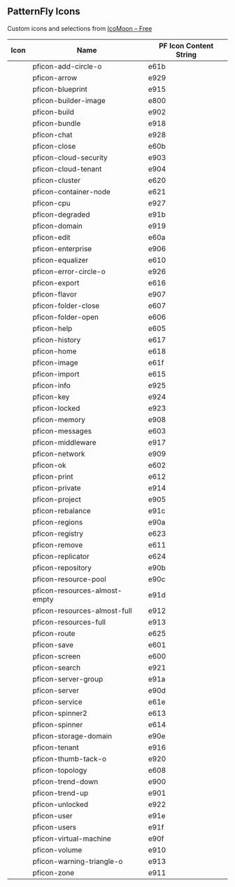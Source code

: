 ## PatternFly Icons

Custom icons and selections from [IcoMoon &#8211; Free](http://icomoon.io/#icons)

| Icon                                                          | Name                             | PF Icon Content String|
| ------------------------------------------------------------- | -------------------------------- | --------------- |
| <span class="pficon pficon-add-circle-o"></span>              | pficon-add-circle-o              | e61b            |
| <span class="pficon pficon-arrow"></span>                     | pficon-arrow                     | e929            |
| <span class="pficon pficon-blueprint"></span>                 | pficon-blueprint                 | e915            |
| <span class="pficon pficon-builder-image"></span>             | pficon-builder-image             | e800            |
| <span class="pficon pficon-build"></span>                     | pficon-build                     | e902            |
| <span class="pficon pficon-bundle"></span>                    | pficon-bundle                    | e918            |
| <span class="pficon pficon-chat"></span>                      | pficon-chat                      | e928            |
| <span class="pficon pficon-close"></span>                     | pficon-close                     | e60b            |
| <span class="pficon pficon-cloud-security"></span>            | pficon-cloud-security            | e903            |
| <span class="pficon pficon-cloud-tenant"></span>              | pficon-cloud-tenant              | e904            |
| <span class="pficon pficon-cluster"></span>                   | pficon-cluster                   | e620            |
| <span class="pficon pficon-container-node"></span>            | pficon-container-node            | e621            |
| <span class="pficon pficon-cpu"></span>                       | pficon-cpu                       | e927            |
| <span class="pficon pficon-degraded"></span>                  | pficon-degraded                  | e91b            |
| <span class="pficon pficon-domain"></span>                    | pficon-domain                    | e919            |
| <span class="pficon pficon-edit"></span>                      | pficon-edit                      | e60a            |
| <span class="pficon pficon-enterprise"></span>                | pficon-enterprise                | e906            |
| <span class="pficon pficon-equalizer"></span>                 | pficon-equalizer                 | e610            |
| <span class="pficon pficon-error-circle-o"></span>            | pficon-error-circle-o            | e926            |
| <span class="pficon pficon-export"></span>                    | pficon-export                    | e616            |
| <span class="pficon pficon-flavor"></span>                    | pficon-flavor                    | e907            |
| <span class="pficon pficon-folder-close"></span>              | pficon-folder-close              | e607            |
| <span class="pficon pficon-folder-open"></span>               | pficon-folder-open               | e606            |
| <span class="pficon pficon-help"></span>                      | pficon-help                      | e605            |
| <span class="pficon pficon-history"></span>                   | pficon-history                   | e617            |
| <span class="pficon pficon-home"></span>                      | pficon-home                      | e618            |
| <span class="pficon pficon-image"></span>                     | pficon-image                     | e61f            |
| <span class="pficon pficon-import"></span>                    | pficon-import                    | e615            |
| <span class="pficon pficon-info"></span>                      | pficon-info                      | e925            |
| <span class="pficon pficon-key"></span>                       | pficon-key                       | e924            |
| <span class="pficon pficon-locked"></span>                    | pficon-locked                    | e923            |
| <span class="pficon pficon-memory"></span>                    | pficon-memory                    | e908            |
| <span class="pficon pficon-messages"></span>                  | pficon-messages                  | e603            |
| <span class="pficon pficon-middleware"></span>                | pficon-middleware                | e917            |
| <span class="pficon pficon-network"></span>                   | pficon-network                   | e909            |
| <span class="pficon pficon-ok"></span>                        | pficon-ok                        | e602            |
| <span class="pficon pficon-print"></span>                     | pficon-print                     | e612            |
| <span class="pficon pficon-private"></span>                   | pficon-private                   | e914            |
| <span class="pficon pficon-project"></span>                   | pficon-project                   | e905            |
| <span class="pficon pficon-rebalance"></span>                 | pficon-rebalance                 | e91c            |
| <span class="pficon pficon-regions"></span>                   | pficon-regions                   | e90a            |
| <span class="pficon pficon-registry"></span>                  | pficon-registry                  | e623            |
| <span class="pficon pficon-remove"></span>                    | pficon-remove                    | e611            |
| <span class="pficon pficon-replicator"></span>                | pficon-replicator                | e624            |
| <span class="pficon pficon-repository"></span>                | pficon-repository                | e90b            |
| <span class="pficon pficon-resource-pool"></span>             | pficon-resource-pool             | e90c            |
| <span class="pficon pficon-resources-almost-empty"></span>    | pficon-resources-almost-empty    | e91d            |
| <span class="pficon pficon-resources-almost-full"></span>     | pficon-resources-almost-full     | e912            |
| <span class="pficon pficon-resources-full"></span>            | pficon-resources-full            | e913            |
| <span class="pficon pficon-route"></span>                     | pficon-route                     | e625            |
| <span class="pficon pficon-save"></span>                      | pficon-save                      | e601            |
| <span class="pficon pficon-screen"></span>                    | pficon-screen                    | e600            |
| <span class="pficon pficon-search"></span>                    | pficon-search                    | e921            |
| <span class="pficon pficon-server-group"></span>              | pficon-server-group              | e91a            |
| <span class="pficon pficon-server"></span>                    | pficon-server                    | e90d            |
| <span class="pficon pficon-service"></span>                   | pficon-service                   | e61e            |
| <span class="pficon pficon-spinner2"></span>                  | pficon-spinner2                  | e613            |
| <span class="pficon pficon-spinner"></span>                   | pficon-spinner                   | e614            |
| <span class="pficon pficon-storage-domain"></span>            | pficon-storage-domain            | e90e            |
| <span class="pficon pficon-tenant"></span>                    | pficon-tenant                    | e916            |
| <span class="pficon pficon-thumb-tack-o"></span>              | pficon-thumb-tack-o              | e920            |
| <span class="pficon pficon-topology"></span>                  | pficon-topology                  | e608            |
| <span class="pficon pficon-trend-down"></span>                | pficon-trend-down                | e900            |
| <span class="pficon pficon-trend-up"></span>                  | pficon-trend-up                  | e901            |
| <span class="pficon pficon-unlocked"></span>                  | pficon-unlocked                  | e922            |
| <span class="pficon pficon-user"></span>                      | pficon-user                      | e91e            |
| <span class="pficon pficon-users"></span>                     | pficon-users                     | e91f            |
| <span class="pficon pficon-virtual-machine"></span>           | pficon-virtual-machine           | e90f            |
| <span class="pficon pficon-volume"></span>                    | pficon-volume                    | e910            |
| <span class="pficon pficon-warning-triangle-o"></span>        | pficon-warning-triangle-o        | e913            |
| <span class="pficon pficon-zone"></span>                      | pficon-zone                      | e911            |
